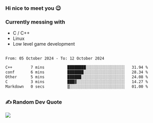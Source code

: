 ### Hi nice to meet you 😉 

### Currently messing with

  - C / C++
  - Linux
  - Low level game development

 ##
 
<!--START_SECTION:waka-->

```txt
From: 05 October 2024 - To: 12 October 2024

C++        7 mins          ████████░░░░░░░░░░░░░░░░░   31.94 %
conf       6 mins          ███████░░░░░░░░░░░░░░░░░░   28.34 %
Other      5 mins          ██████░░░░░░░░░░░░░░░░░░░   24.08 %
C          3 mins          ███▓░░░░░░░░░░░░░░░░░░░░░   14.27 %
Markdown   0 secs          ▒░░░░░░░░░░░░░░░░░░░░░░░░   01.00 %
```

<!--END_SECTION:waka-->

##

### ✍️ Random Dev Quote
![](https://quotes-github-readme.vercel.app/api?type=horizontal&theme=dark)

##
